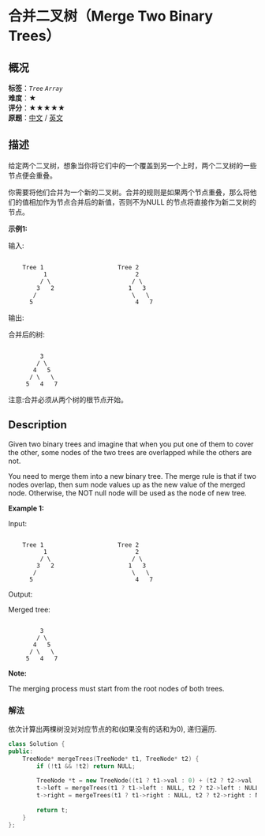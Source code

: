 # 合并二叉树（Merge Two Binary Trees）
## 概况
**标签**：*`Tree`*  *`Array`*<br>
**难度**：★<br>
**评分**：★★★★★<br>
**原题**：[中文](https://leetcode-cn.com/problems/merge-two-binary-trees) / [英文](https://leetcode.com/problems/merge-two-binary-trees)
## 描述

给定两个二叉树，想象当你将它们中的一个覆盖到另一个上时，两个二叉树的一些节点便会重叠。



你需要将他们合并为一个新的二叉树。合并的规则是如果两个节点重叠，那么将他们的值相加作为节点合并后的新值，否则不为NULL 的节点将直接作为新二叉树的节点。



**示例1:**


输入: 
```

	Tree 1                     Tree 2                  
          1                         2                             
         / \                       / \                            
        3   2                     1   3                        
       /                           \   \                      
      5                             4   7                  
```



输出: 

合并后的树:
```

	     3
	    / \
	   4   5
	  / \   \ 
	 5   4   7
```





注意:合并必须从两个树的根节点开始。




## Description

Given two binary trees and imagine that when you put one of them to cover the other, some nodes of the two trees are overlapped while the others are not. 





You need to merge them into a new binary tree. The merge rule is that if two nodes overlap, then sum node values up as the new value of the merged node. Otherwise, the NOT null node will be used as the node of new tree.







**Example 1:**


Input: 
```

	Tree 1                     Tree 2                  
          1                         2                             
         / \                       / \                            
        3   2                     1   3                        
       /                           \   \                      
      5                             4   7                  
```


Output: 

Merged tree:
```

	     3
	    / \
	   4   5
	  / \   \ 
	 5   4   7
```


**Note:**



The merging process must start from the root nodes of both trees.


### 解法
依次计算出两棵树没对对应节点的和(如果没有的话和为0), 递归遍历.
```c++
class Solution {
public:
    TreeNode* mergeTrees(TreeNode* t1, TreeNode* t2) {
        if (!t1 && !t2) return NULL;
        
        TreeNode *t = new TreeNode((t1 ? t1->val : 0) + (t2 ? t2->val : 0));
        t->left = mergeTrees(t1 ? t1->left : NULL, t2 ? t2->left : NULL);
        t->right = mergeTrees(t1 ? t1->right : NULL, t2 ? t2->right : NULL);
        
        return t;
    }
};
```

